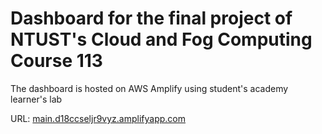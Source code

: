 # Dashboard for the final project of NTUST's Cloud and Fog Computing Course 113

The dashboard is hosted on AWS Amplify using student's academy learner's lab

URL: [main.d18ccseljr9vyz.amplifyapp.com](https://main.d18ccseljr9vyz.amplifyapp.com/)
